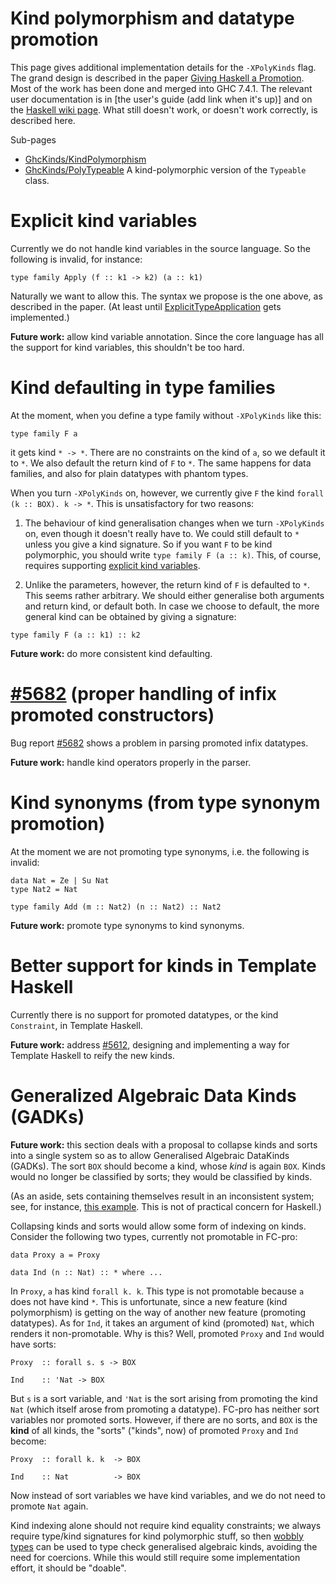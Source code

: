 # Kind polymorphism and datatype promotion


This page gives additional implementation details for the `-XPolyKinds` flag. The grand design is described in the paper [ Giving Haskell a Promotion](http://dreixel.net/research/pdf/ghp.pdf). Most of the work has been done and merged into GHC 7.4.1. The relevant user documentation is in \[the user's guide (add link when it's up)\] and on the [ Haskell wiki page](http://haskell.org/haskellwiki/GHC/Kinds). What still doesn't work, or doesn't work correctly, is described here.


Sub-pages

- [GhcKinds/KindPolymorphism](ghc-kinds/kind-polymorphism)
- [GhcKinds/PolyTypeable](ghc-kinds/poly-typeable) A kind-polymorphic version of the `Typeable` class.

# Explicit kind variables


Currently we do not handle kind variables in the source language. So the following is invalid, for instance:

```wiki
type family Apply (f :: k1 -> k2) (a :: k1)
```


Naturally we want to allow this. The syntax we propose is the one above, as described in the paper.
(At least until [ExplicitTypeApplication](explicit-type-application) gets implemented.)

**Future work:** allow kind variable annotation.
Since the core language has all the support for kind variables, this shouldn't be too hard.

# Kind defaulting in type families


At the moment, when you define a type family without `-XPolyKinds` like this:

```wiki
type family F a
```


it gets kind `* -> *`. There are no constraints on the kind of `a`, so we
default it to `*`. We also default the return kind of `F` to `*`.
The same happens for data families, and also for plain datatypes with phantom
types.


When you turn `-XPolyKinds` on, however, we currently give `F` the kind
`forall (k :: BOX). k -> *`. This is unsatisfactory for two reasons:

1. The behaviour of kind generalisation changes when we turn `-XPolyKinds` on,
  even though it doesn't really have to. We could still default to `*` unless
  you give a kind signature. So if you want `F` to be kind polymorphic, you
  should write `type family F (a :: k)`. This, of course, requires supporting
  [explicit kind variables](ghc-kinds#explicit-kind-variables).

1. Unlike the parameters, however, the return kind of `F` is defaulted to `*`.
  This seems rather arbitrary. We should either generalise both arguments and
  return kind, or default both. In case we choose to default, the more
  general kind can be obtained by giving a signature:

  ```wiki
  type family F (a :: k1) :: k2
  ```

**Future work:** do more consistent kind defaulting.
 

# [ \#5682](http://hackage.haskell.org/trac/ghc/ticket/5682) (proper handling of infix promoted constructors)


Bug report [ \#5682](http://hackage.haskell.org/trac/ghc/ticket/5682) shows a
problem in parsing promoted infix datatypes.

**Future work:** handle kind operators properly in the parser.

# Kind synonyms (from type synonym promotion)


At the moment we are not promoting type synonyms, i.e. the following is invalid:

```wiki
data Nat = Ze | Su Nat
type Nat2 = Nat

type family Add (m :: Nat2) (n :: Nat2) :: Nat2
```

**Future work:** promote type synonyms to kind synonyms.

# Better support for kinds in Template Haskell


Currently there is no support for promoted datatypes, or the kind `Constraint`, in Template Haskell.

**Future work:** address [ \#5612](http://hackage.haskell.org/trac/ghc/ticket/5612), designing and implementing a way for Template Haskell to reify the new kinds.

# Generalized Algebraic Data Kinds (GADKs)

**Future work:** this section deals with a proposal to collapse kinds and sorts into a single system
so as to allow Generalised Algebraic DataKinds (GADKs). The sort `BOX` should
become a kind, whose *kind* is again `BOX`. Kinds would no longer be classified by sorts;
they would be classified by kinds.


(As an aside, sets containing themselves result in an inconsistent system; see, for instance,
[ this example](http://www.cs.nott.ac.uk/~txa/g53cfr/l20.agda). This is not of practical
concern for Haskell.)


Collapsing kinds and sorts would allow some form of indexing on kinds. Consider the
following two types, currently not promotable in FC-pro:

```wiki
data Proxy a = Proxy

data Ind (n :: Nat) :: * where ...
```


In `Proxy`, `a` has kind `forall k. k`. This type is not promotable because
`a` does not have kind `*`. This is unfortunate, since a new feature (kind
polymorphism) is getting on the way of another new feature (promoting
datatypes). As for `Ind`, it takes an argument of kind (promoted) `Nat`,
which renders it non-promotable. Why is this? Well, promoted `Proxy` and `Ind`
would have sorts:

```wiki
Proxy  :: forall s. s -> BOX

Ind    :: 'Nat -> BOX
```


But `s` is a sort variable, and `'Nat` is the sort arising from promoting
the kind `Nat` (which itself arose from promoting a datatype). FC-pro has
neither sort variables nor promoted sorts. However, if there are no sorts, and
`BOX` is the **kind** of all kinds, the "sorts" ("kinds", now) of promoted `Proxy`
and `Ind` become:

```wiki
Proxy  :: forall k. k  -> BOX

Ind    :: Nat          -> BOX
```


Now instead of sort variables we have kind variables, and we do not need to promote
`Nat` again.


Kind indexing alone should not require kind equality constraints; we always
require type/kind signatures for kind polymorphic stuff, so then
[ wobbly types](http://research.microsoft.com/en-us/um/people/simonpj/papers/gadt/gadt-rigid-contexts.pdf)
can be used to type check generalised algebraic kinds, avoiding the need for
coercions. While this would still require some implementation effort, it
should be "doable".
